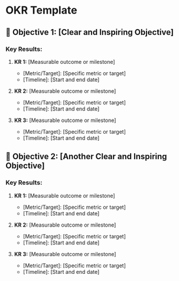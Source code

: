 # OKR Template

## 🎯 Objective 1: [Clear and Inspiring Objective]

### Key Results:

1. **KR 1:** [Measurable outcome or milestone]
    - [Metric/Target]: [Specific metric or target]
    - [Timeline]: [Start and end date]

2. **KR 2:** [Measurable outcome or milestone]
    - [Metric/Target]: [Specific metric or target]
    - [Timeline]: [Start and end date]

3. **KR 3:** [Measurable outcome or milestone]
    - [Metric/Target]: [Specific metric or target]
    - [Timeline]: [Start and end date]

## 🎯 Objective 2: [Another Clear and Inspiring Objective]

### Key Results:

1. **KR 1:** [Measurable outcome or milestone]
    - [Metric/Target]: [Specific metric or target]
    - [Timeline]: [Start and end date]

2. **KR 2:** [Measurable outcome or milestone]
    - [Metric/Target]: [Specific metric or target]
    - [Timeline]: [Start and end date]

3. **KR 3:** [Measurable outcome or milestone]
    - [Metric/Target]: [Specific metric or target]
    - [Timeline]: [Start and end date]
